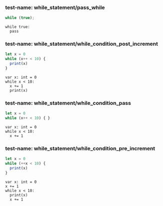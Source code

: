 
### test-name: while_statement/pass_while

```typescript
while (true);
```
```gdscript
while true:
  pass
```


### test-name: while_statement/while_condition_post_increment

```typescript
let x = 0
while (x++ < 10) {
  print(x)
}
```
```gdscript
var x: int = 0
while x < 10:
  x += 1
  print(x)
```


### test-name: while_statement/while_condition_pass

```typescript
let x = 0
while (x++ < 10) { }
```
```gdscript
var x: int = 0
while x < 10:
  x += 1
```


### test-name: while_statement/while_condition_pre_increment

```typescript
let x = 0
while (++x < 10) {
  print(x)
}
```
```gdscript
var x: int = 0
x += 1
while x < 10:
  print(x)
  x += 1
```

